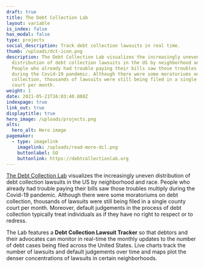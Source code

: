 ```yaml
---
draft: true
title: The Debt Collection Lab
layout: variable
is_index: false
has_modal: false
type: projects
social_description: Track debt collection lawsuits in real time.
thumb: /uploads/dct-icon.png
description: The Debt Collection Lab visualizes the increasingly uneven
  distribution of debt collection lawsuits in the US by neighborhood and race.
  People who already had trouble paying their bills saw those troubles multiply
  during the Covid-19 pandemic. Although there were some moratoriums on debt
  collection, thousands of lawsuits were still being filed in a single county
  court per month.
weight: 1
date: 2021-05-21T16:03:40.888Z
indexpage: true
link_out: true
displaytitle: true
hero_image: /uploads/projects.png
alts:
  hero_alt: Hero image
pagemaker:
  - type: imagelink
    imagelink: /uploads/read-more-dcl.png
    buttonlabel: GO
    buttonlink: https://debtcollectionlab.org
---
```

[The Debt Collection Lab](https://debtcollectionlab.org) visualizes the increasingly uneven distribution of debt collection lawsuits in the US by neighborhood and race. People who already had trouble paying their bills saw those troubles multiply during the Covid-19 pandemic. Although there were some moratoriums on debt collection, thousands of lawsuits were still being filed in a single county court per month. Moreover, default judgements in the process of debt collection typically treat individuals as if they have no right to respect or to redress. 

The Lab features a **Debt Collection Lawsuit Tracker** so that debtors and their advocates can monitor in real-time the monthly updates to the number of debt cases being filed across the United States. Live charts track the number of lawsuits and default judgements over time and maps plot the denser concentrations of lawsuits in certain neighborhoods.